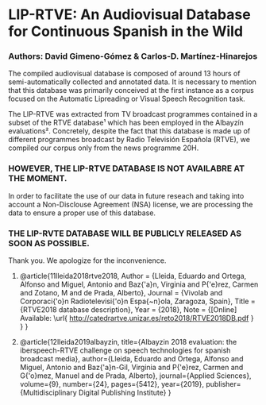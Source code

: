 # LIP-RTVE: An Audiovisual Database for Continuous Spanish in the Wild
### Authors: David Gimeno-Gómez & Carlos-D. Martínez-Hinarejos

The compiled audiovisual database is composed of around 13 hours of 
semi-automatically collected and annotated data. It is necessary to
mention that this database was primarily conceived at the first
instance as a corpus focused on the Automatic Lipreading or Visual
Speech Recognition task.

The LIP-RTVE was extracted from TV broadcast programmes contained
in a subset of the RTVE database¹ which has been employed in the
Albayzín evaluations². Concretely, despite the fact that this
database is made up of different programmes broadcast by Radio
Televisión Española (RTVE), we compiled our corpus only from the
news programme 20H.

### HOWEVER, THE LIP-RTVE DATABASE IS NOT AVAILABRE AT THE MOMENT.
In order to facilitate the use of our data in future reseach and
taking into account a Non-Disclouse Agreement (NSA) license, we are
processing the data to ensure a proper use of this database.
### THE LIP-RVTE DATABASE WILL BE PUBLICLY RELEASED AS SOON AS POSSIBLE.

Thank you. We apologize for the inconvenience.

1. @article{11lleida2018rtve2018,
     Author = {Lleida, Eduardo and Ortega, Alfonso and Miguel, Antonio and Baz{\'a}n, Virginia and P{\'e}rez, Carmen and Zotano, M and de Prada, Alberto},
     Journal = {Vivolab and Corporaci{\'o}n Radiotelevisi{\'o}n Espa{\~n}ola, Zaragoza, Spain},
     Title = {RTVE2018 database description},
     Year = {2018},
     Note = {[Online] Available: \url{ http://catedrartve.unizar.es/reto2018/RTVE2018DB.pdf }
   }
}

2. @article{12lleida2019albayzin,
     title={Albayzin 2018 evaluation: the iberspeech-RTVE challenge on speech technologies for spanish broadcast media},
     author={Lleida, Eduardo and Ortega, Alfonso and Miguel, Antonio and Baz{\'a}n-Gil, Virginia and P{\'e}rez, Carmen and G{\'o}mez, Manuel and de Prada, Alberto},
     journal={Applied Sciences},
     volume={9},
     number={24},
     pages={5412},
     year={2019},
     publisher={Multidisciplinary Digital Publishing Institute}
   }
